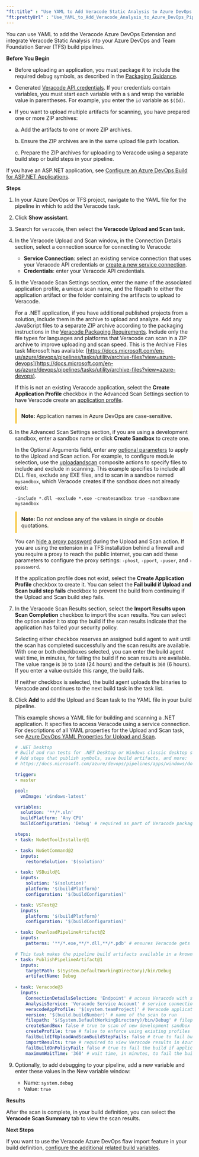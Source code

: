 ```yaml
---
"ft:title" : "Use YAML to Add Veracode Static Analysis to Azure DevOps Pipelines"
"ft:prettyUrl" : "Use_YAML_to_Add_Veracode_Analysis_to_Azure_DevOps_Pipelines"
---
```

You can use YAML to add the Veracode Azure DevOps Extension and integrate Veracode Static Analysis into your Azure DevOps and Team Foundation Server \(TFS\) build pipelines.

<p font-size="13pt"><b>Before You Begin</b></p>

- Before uploading an application, you must package it to include the required debug symbols, as described in the [Packaging Guidance](https://docs.veracode.com/r/compilation_packaging).
- Generated [Veracode API credentials](https://docs.veracode.com/r/c_api_credentials3). If your credentials contain variables, you must start each variable with a `$` and wrap the variable value in parentheses. For example, you enter the `id` variable as `$(Id)`.
- If you want to upload multiple artifacts for scanning, you have prepared one or more ZIP archives:

    a. Add the artifacts to one or more ZIP archives.

    b. Ensure the ZIP archives are in the same upload file path location.

    c. Prepare the ZIP archives for uploading to Veracode using a separate build step or build steps in your pipeline.

If you have an ASP.NET application, see [Configure an Azure DevOps Build for ASP.NET Applications](https://docs.veracode.com/r/t_vsts_precompilation).

<p font-size="13pt"><b>Steps</b></p>

1. In your Azure DevOps or TFS project, navigate to the YAML file for the pipeline in which to add the Veracode task.

2. Click **Show assistant**.

3. Search for `veracode`, then select the **Veracode Upload and Scan** task.

4. In the Veracode Upload and Scan window, in the Connection Details section, select a connection source for connecting to Veracode:
      
    - **Service Connection**: select an existing service connection that uses your Veracode API credentials or [create a new service connection](https://docs.veracode.com/r/Create_a_Service_Connection_in_Azure_DevOps).
    - **Credentials**: enter your Veracode API credentials.
     
5. In the Veracode Scan Settings section, enter the name of the associated application profile, a unique scan name, and the filepath to either the application artifact or the folder containing the artifacts to upload to Veracode.
    
    For a .NET application, if you have additional published projects from a solution, include them in the archive to upload and analyze. Add any JavaScript files to a separate ZIP archive according to the packaging instructions in the [Veracode Packaging Requirements](https://docs.veracode.com/r/compilation_packaging). Include only the file types for languages and platforms that Veracode can scan in a ZIP archive to improve uploading and scan speed. This is the Archive Files task Microsoft has available: [https://docs.microsoft.com/en-us/azure/devops/pipelines/tasks/utility/archive-files?view=azure-devops](https://docs.microsoft.com/en-us/azure/devops/pipelines/tasks/utility/archive-files?view=azure-devops).

    If this is not an existing Veracode application, select the **Create Application Profile** checkbox in the Advanced Scan Settings section to have Veracode create an [application profile](https://docs.veracode.com/r/request_profile).

    <p style="background-color:#FFFCF3; padding: 12px; border-left: 5px solid #F7CD55;"><b>Note:</b> Application names in Azure DevOps are case-sensitive.</p>

7. In the Advanced Scan Settings section, if you are using a development sandbox, enter a sandbox name or click **Create Sandbox** to create one.
        
    In the Optional Arguments field, enter any [optional parameters](https://docs.veracode.com/r/c_wrapper_CL) to apply to the Upload and Scan action. For example, to configure module selection, use the [uploadandscan](https://docs.veracode.com/r/r_uploadandscan) composite actions to specify files to include and exclude in scanning. This example specifies to include all DLL files, exclude any EXE files, and to scan in a sandbox named `mysandbox`, which Veracode creates if the sandbox does not already exist:

    ```
    -include *.dll -exclude *.exe -createsandbox true -sandboxname mysandbox
    ```

    <p style="background-color:#FFFCF3; padding: 12px; border-left: 5px solid #F7CD55;">
    <b>Note:</b> Do not enclose any of the values in single or double quotations.</p>

    You can [hide a proxy password](https://docs.veracode.com/r/t_hide_password) during the Upload and Scan action. If you are using the extension in a TFS installation behind a firewall and you require a proxy to reach the public internet, you can add these parameters to configure the proxy settings: `-phost`, `-pport`, `-puser`, and `-ppassword`.

    If the application profile does not exist, select the **Create Application Profile** checkbox to create it. You can select the **Fail build if Upload and Scan build step fails** checkbox to prevent the build from continuing if the Upload and Scan build step fails.

8. In the Veracode Scan Results section, select the **Import Results upon Scan Completion** checkbox to import the scan results. You can select the option under it to stop the build if the scan results indicate that the application has failed your security policy.

    Selecting either checkbox reserves an assigned build agent to wait until the scan has completed successfully and the scan results are available. With one or both checkboxes selected, you can enter the build agent wait time, in minutes, for failing the build if no scan results are available. The value range is `30` to `1440` (24 hours) and the default is `360` (6 hours). If you enter a value outside this range, the build fails.

    If neither checkbox is selected, the build agent uploads the binaries to Veracode and continues to the next build task in the task list.

9. Click **Add** to add the Upload and Scan task to the YAML file in your build pipeline.

    This example shows a YAML file for building and scanning a .NET application. It specifies to access Veracode using a service connection. For descriptions of all YAML properties for the Upload and Scan task, see [Azure DevOps YAML Properties for Upload and Scan](https://docs.veracode.com/r/Azure_DevOps_YAML_Properties_for_Upload_and_Scan).

    ```yaml
    # .NET Desktop
    # Build and run tests for .NET Desktop or Windows classic desktop solutions.
    # Add steps that publish symbols, save build artifacts, and more:
    # https://docs.microsoft.com/azure/devops/pipelines/apps/windows/dot-net
    
    trigger:
    - master
    
    pool:
      vmImage: 'windows-latest'
    
    variables:
      solution: '**/*.sln'
      buildPlatform: 'Any CPU'
      buildConfiguration: 'Debug' # required as part of Veracode packaging for task: VSBuild@1
    
    steps:
    - task: NuGetToolInstaller@1
    
    - task: NuGetCommand@2
      inputs:
        restoreSolution: '$(solution)'
    
    - task: VSBuild@1
      inputs:
        solution: '$(solution)'
        platform: '$(buildPlatform)'
        configuration: '$(buildConfiguration)'
    
    - task: VSTest@2
      inputs:
        platform: '$(buildPlatform)'
        configuration: '$(buildConfiguration)'
    
    - task: DownloadPipelineArtifact@2
      inputs:
        patterns: '**/*.exe,**/*.dll,**/*.pdb' # ensures Veracode gets the PDB files for Static Analyisis
    
    # This task makes the pipeline build artifacts available in a known location for upload to Veracode
    - task: PublishPipelineArtifact@1
      inputs:
        targetPath: $(System.DefaultWorkingDirectory)/bin/Debug
        artifactName: Debug
        
    - task: Veracode@3
      inputs:
        ConnectionDetailsSelection: 'Endpoint' # access Veracode with service connection or Veracode API credentials
        AnalysisService: 'Veracode Service Account' # service connection name for accessing Veracode
        veracodeAppProfile: '$(system.teamProject)' # Veracode application profile to scan
        version: '$(build.buildNumber)' # name of the scan to run
        filepath: '$(System.DefaultWorkingDirectory)/bin/Debug' # filepath or folderpath of files to upload to Veracode
        createSandBox: false # true to scan of new development sandbox
        createProfile: true # false to enforce using existing profiles
        failBuildIfUploadAndScanBuildStepFails: false # true to fail build if Upload and Scan task fails to start
        importResults: true # required to view Veracode results in Azure DevOps
        failBuildOnPolicyFail: false # true to fail the build if application fails policy
        maximumWaitTime: '360' # wait time, in minutes, to fail the build if no scan results available
    ```

10. Optionally, to add debugging to your pipeline, add a new variable and enter these values in the New variable window:

     -   Name: `system.debug`
     -   Value: `true`

<p font-size="13pt"><b>Results</b></p>

After the scan is complete, in your build definition, you can select the **Veracode Scan Summary** tab to view the scan results.

<p font-size="13pt"><b>Next Steps</b></p>

If you want to use the Veracode Azure DevOps flaw import feature in your build definition, [configure the additional related build variables](https://docs.veracode.com/r/Use_YAML_to_Configure_Azure_DevOps_Pipelines_for_Importing_Flaws).
